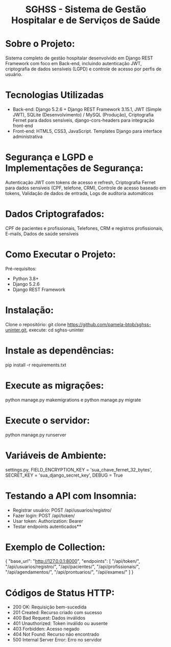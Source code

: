 <h1 align="center"> SGHSS - Sistema de Gestão Hospitalar e de Serviços de Saúde </h1>

# Sobre o Projeto:
Sistema completo de gestão hospitalar desenvolvido em Django REST Framework com foco em Back-end, incluindo autenticação JWT, criptografia de dados sensíveis (LGPD) e controle de acesso por perfis de usuário.


# Tecnologias Utilizadas
- Back-end: Django 5.2.6 + Django REST Framework 3.15.1, JWT (Simple JWT), SQLite (Desenvolvimento) / MySQL (Produção), Criptografia Fernet para dados sensíveis, django-cors-headers para integração front-end
- Front-end: HTML5, CSS3, JavaScript. Templates Django para interface administrativa

# Segurança e LGPD e Implementações de Segurança: 
Autenticação JWT com tokens de acesso e refresh, Criptografia Fernet para dados sensíveis (CPF, telefone, CRM), Controle de acesso baseado em tokens, Validação de dados de entrada, Logs de auditoria automáticos

# Dados Criptografados: 
CPF de pacientes e profissionais, Telefones, CRM e registros profissionais, E-mails, Dados de saúde sensíveis

# Como Executar o Projeto:
Pré-requisitos: 
- Python 3.8+
- Django 5.2.6
- Django REST Framework

# Instalação:
Clone o repositório: git clone https://github.com/pamela-btob/sghss-uninter.git, execute: cd sghss-uninter

# Instale as dependências:
pip install -r requirements.txt

# Execute as migrações: 
python manage.py makemigrations e python manage.py migrate

# Execute o servidor: 
python manage.py runserver

# Variáveis de Ambiente: 
settings.py, FIELD_ENCRYPTION_KEY = 'sua_chave_fernet_32_bytes', SECRET_KEY = 'sua_django_secret_key', DEBUG = True

# Testando a API com Insomnia: 
- Registrar usuário: POST /api/usuarios/registro/
- Fazer login: POST /api/token/
- Usar token: Authorization: Bearer <token>
- Testar endpoints autenticados**

# Exemplo de Collection:
{
  "base_url": "http://127.0.0.1:8000",
  "endpoints": [
    "/api/token/",
    "/api/usuarios/registro/",
    "/api/pacientes/",
    "/api/profissionais/",
    "/api/agendamentos/",
    "/api/prontuarios/",
    "/api/exames/"
  ]
}

# Códigos de Status HTTP:
- 200 OK: Requisição bem-sucedida
- 201 Created: Recurso criado com sucesso
- 400 Bad Request: Dados inválidos
- 401 Unauthorized: Token inválido ou ausente
- 403 Forbidden: Acesso negado
- 404 Not Found: Recurso não encontrado
- 500 Internal Server Error: Erro no servidor

